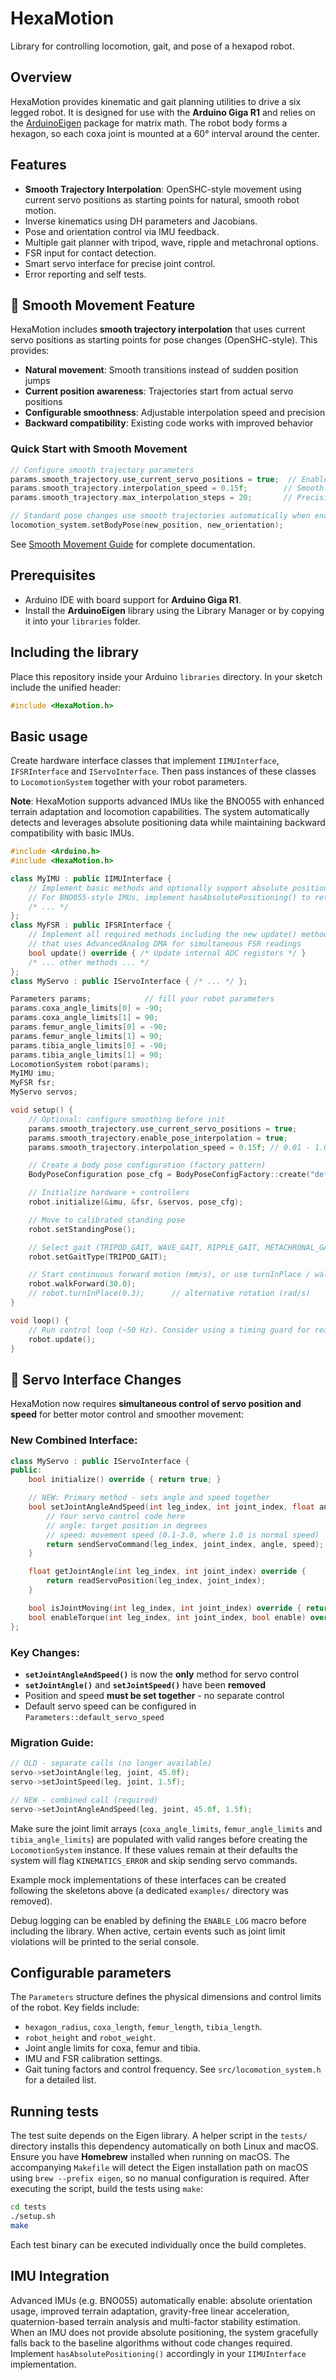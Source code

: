# HexaMotion

Library for controlling locomotion, gait, and pose of a hexapod robot.

## Overview

HexaMotion provides kinematic and gait planning utilities to drive a six legged robot. It is designed for use with the **Arduino Giga R1** and relies on the [ArduinoEigen](https://github.com/arduino-libraries/ArduinoEigen) package for matrix math.
The robot body forms a hexagon, so each coxa joint is mounted at a 60° interval around the center.

## Features

-   **Smooth Trajectory Interpolation**: OpenSHC-style movement using current servo positions as starting points for natural, smooth robot motion.
-   Inverse kinematics using DH parameters and Jacobians.
-   Pose and orientation control via IMU feedback.
-   Multiple gait planner with tripod, wave, ripple and metachronal options.
-   FSR input for contact detection.
-   Smart servo interface for precise joint control.
-   Error reporting and self tests.

## 🚀 Smooth Movement Feature

HexaMotion includes **smooth trajectory interpolation** that uses current servo positions as starting points for pose changes (OpenSHC-style). This provides:

-   **Natural movement**: Smooth transitions instead of sudden position jumps
-   **Current position awareness**: Trajectories start from actual servo positions
-   **Configurable smoothness**: Adjustable interpolation speed and precision
-   **Backward compatibility**: Existing code works with improved behavior

### Quick Start with Smooth Movement

```cpp
// Configure smooth trajectory parameters
params.smooth_trajectory.use_current_servo_positions = true;  // Enable feature
params.smooth_trajectory.interpolation_speed = 0.15f;        // Smooth speed
params.smooth_trajectory.max_interpolation_steps = 20;       // Precision

// Standard pose changes use smooth trajectories automatically when enabled in params
locomotion_system.setBodyPose(new_position, new_orientation);
```

See [Smooth Movement Guide](docs/SMOOTH_MOVEMENT_GUIDE.md) for complete documentation.

## Prerequisites

-   Arduino IDE with board support for **Arduino Giga R1**.
-   Install the **ArduinoEigen** library using the Library Manager or by copying it into your `libraries` folder.

## Including the library

Place this repository inside your Arduino `libraries` directory. In your sketch include the unified header:

```cpp
#include <HexaMotion.h>
```

## Basic usage

Create hardware interface classes that implement `IIMUInterface`, `IFSRInterface` and `IServoInterface`. Then pass instances of these classes to `LocomotionSystem` together with your robot parameters.

**Note**: HexaMotion supports advanced IMUs like the BNO055 with enhanced terrain adaptation and locomotion capabilities. The system automatically detects and leverages absolute positioning data while maintaining backward compatibility with basic IMUs.

```cpp
#include <Arduino.h>
#include <HexaMotion.h>

class MyIMU : public IIMUInterface {
    // Implement basic methods and optionally support absolute positioning
    // For BNO055-style IMUs, implement hasAbsolutePositioning() to return true
    /* ... */
};
class MyFSR : public IFSRInterface {
    // Implement all required methods including the new update() method
    // that uses AdvancedAnalog DMA for simultaneous FSR readings
    bool update() override { /* Update internal ADC registers */ }
    /* ... other methods ... */
};
class MyServo : public IServoInterface { /* ... */ };

Parameters params;            // fill your robot parameters
params.coxa_angle_limits[0] = -90;
params.coxa_angle_limits[1] = 90;
params.femur_angle_limits[0] = -90;
params.femur_angle_limits[1] = 90;
params.tibia_angle_limits[0] = -90;
params.tibia_angle_limits[1] = 90;
LocomotionSystem robot(params);
MyIMU imu;
MyFSR fsr;
MyServo servos;

void setup() {
    // Optional: configure smoothing before init
    params.smooth_trajectory.use_current_servo_positions = true;
    params.smooth_trajectory.enable_pose_interpolation = true;
    params.smooth_trajectory.interpolation_speed = 0.15f; // 0.01 - 1.0

    // Create a body pose configuration (factory pattern)
    BodyPoseConfiguration pose_cfg = BodyPoseConfigFactory::create("default", params);

    // Initialize hardware + controllers
    robot.initialize(&imu, &fsr, &servos, pose_cfg);

    // Move to calibrated standing pose
    robot.setStandingPose();

    // Select gait (TRIPOD_GAIT, WAVE_GAIT, RIPPLE_GAIT, METACHRONAL_GAIT)
    robot.setGaitType(TRIPOD_GAIT);

    // Start continuous forward motion (mm/s), or use turnInPlace / walkSideways
    robot.walkForward(30.0);
    // robot.turnInPlace(0.3);      // alternative rotation (rad/s)
}

void loop() {
    // Run control loop (~50 Hz). Consider using a timing guard for real hardware.
    robot.update();
}
```

## 🔧 Servo Interface Changes

HexaMotion now requires **simultaneous control of servo position and speed** for better motor control and smoother movement:

### **New Combined Interface:**

```cpp
class MyServo : public IServoInterface {
public:
    bool initialize() override { return true; }

    // NEW: Primary method - sets angle and speed together
    bool setJointAngleAndSpeed(int leg_index, int joint_index, float angle, float speed) override {
        // Your servo control code here
        // angle: target position in degrees
        // speed: movement speed (0.1-3.0, where 1.0 is normal speed)
        return sendServoCommand(leg_index, joint_index, angle, speed);
    }

    float getJointAngle(int leg_index, int joint_index) override {
        return readServoPosition(leg_index, joint_index);
    }

    bool isJointMoving(int leg_index, int joint_index) override { return false; }
    bool enableTorque(int leg_index, int joint_index, bool enable) override { return true; }
};
```

### **Key Changes:**

-   **`setJointAngleAndSpeed()`** is now the **only** method for servo control
-   **`setJointAngle()`** and **`setJointSpeed()`** have been **removed**
-   Position and speed **must be set together** - no separate control
-   Default servo speed can be configured in `Parameters::default_servo_speed`

### **Migration Guide:**

```cpp
// OLD - separate calls (no longer available)
servo->setJointAngle(leg, joint, 45.0f);
servo->setJointSpeed(leg, joint, 1.5f);

// NEW - combined call (required)
servo->setJointAngleAndSpeed(leg, joint, 45.0f, 1.5f);
```

Make sure the joint limit arrays (`coxa_angle_limits`, `femur_angle_limits` and
`tibia_angle_limits`) are populated with valid ranges before creating the
`LocomotionSystem` instance. If these values remain at their defaults the system
will flag `KINEMATICS_ERROR` and skip sending servo commands.

Example mock implementations of these interfaces can be created following the skeletons above (a dedicated `examples/` directory was removed).

Debug logging can be enabled by defining the `ENABLE_LOG` macro before
including the library. When active, certain events such as joint limit
violations will be printed to the serial console.

## Configurable parameters

The `Parameters` structure defines the physical dimensions and control limits of the robot. Key fields include:

-   `hexagon_radius`, `coxa_length`, `femur_length`, `tibia_length`.
-   `robot_height` and `robot_weight`.
-   Joint angle limits for coxa, femur and tibia.
-   IMU and FSR calibration settings.
-   Gait tuning factors and control frequency.
    See `src/locomotion_system.h` for a detailed list.

## Running tests

The test suite depends on the Eigen library. A helper script in the
`tests/` directory installs this dependency automatically on both Linux and
macOS. Ensure you have **Homebrew** installed when running on macOS.
The accompanying `Makefile` will detect the Eigen installation path on
macOS using `brew --prefix eigen`, so no manual configuration is required.
After executing the script, build the tests using `make`:

```bash
cd tests
./setup.sh
make
```

Each test binary can be executed individually once the build completes.

## IMU Integration

Advanced IMUs (e.g. BNO055) automatically enable: absolute orientation usage, improved terrain adaptation, gravity-free linear acceleration, quaternion-based terrain analysis and multi-factor stability estimation. When an IMU does not provide absolute positioning, the system gracefully falls back to the baseline algorithms without code changes required. Implement `hasAbsolutePositioning()` accordingly in your `IIMUInterface` implementation.
